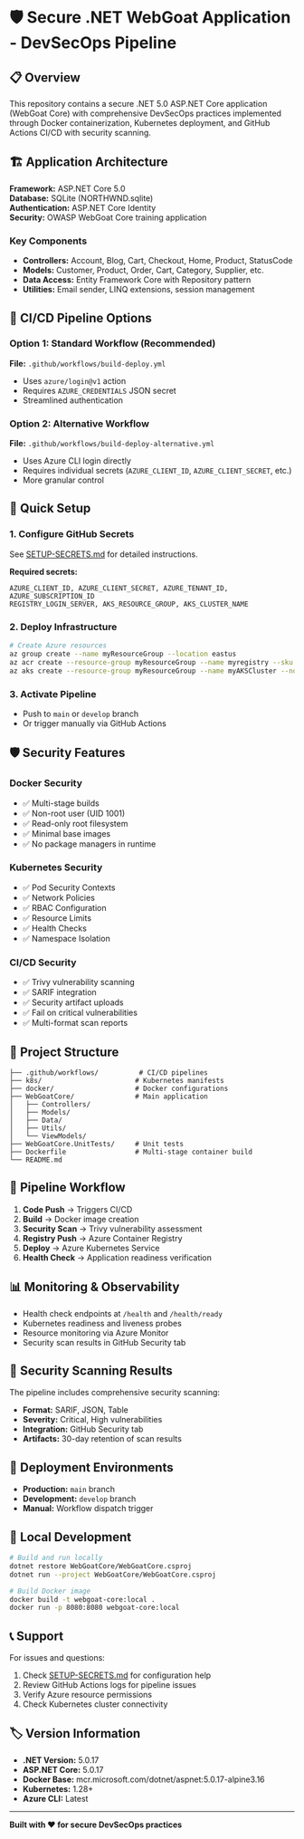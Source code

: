 # 🛡️ Secure .NET WebGoat Application - DevSecOps Pipeline

## 📋 Overview

This repository contains a secure .NET 5.0 ASP.NET Core application (WebGoat Core) with comprehensive DevSecOps practices implemented through Docker containerization, Kubernetes deployment, and GitHub Actions CI/CD with security scanning.

## 🏗️ Application Architecture

**Framework:** ASP.NET Core 5.0  
**Database:** SQLite (NORTHWND.sqlite)  
**Authentication:** ASP.NET Core Identity  
**Security:** OWASP WebGoat Core training application  

### Key Components
- **Controllers:** Account, Blog, Cart, Checkout, Home, Product, StatusCode
- **Models:** Customer, Product, Order, Cart, Category, Supplier, etc.
- **Data Access:** Entity Framework Core with Repository pattern
- **Utilities:** Email sender, LINQ extensions, session management

## 🚀 CI/CD Pipeline Options

### Option 1: Standard Workflow (Recommended)
**File:** `.github/workflows/build-deploy.yml`
- Uses `azure/login@v1` action
- Requires `AZURE_CREDENTIALS` JSON secret
- Streamlined authentication

### Option 2: Alternative Workflow
**File:** `.github/workflows/build-deploy-alternative.yml`
- Uses Azure CLI login directly
- Requires individual secrets (`AZURE_CLIENT_ID`, `AZURE_CLIENT_SECRET`, etc.)
- More granular control

## 🔧 Quick Setup

### 1. Configure GitHub Secrets
See [SETUP-SECRETS.md](./SETUP-SECRETS.md) for detailed instructions.

**Required secrets:**
```
AZURE_CLIENT_ID, AZURE_CLIENT_SECRET, AZURE_TENANT_ID, AZURE_SUBSCRIPTION_ID
REGISTRY_LOGIN_SERVER, AKS_RESOURCE_GROUP, AKS_CLUSTER_NAME
```

### 2. Deploy Infrastructure
```bash
# Create Azure resources
az group create --name myResourceGroup --location eastus
az acr create --resource-group myResourceGroup --name myregistry --sku Standard
az aks create --resource-group myResourceGroup --name myAKSCluster --node-count 3
```

### 3. Activate Pipeline
- Push to `main` or `develop` branch
- Or trigger manually via GitHub Actions

## 🛡️ Security Features

### Docker Security
- ✅ Multi-stage builds
- ✅ Non-root user (UID 1001)
- ✅ Read-only root filesystem
- ✅ Minimal base images
- ✅ No package managers in runtime

### Kubernetes Security
- ✅ Pod Security Contexts
- ✅ Network Policies
- ✅ RBAC Configuration
- ✅ Resource Limits
- ✅ Health Checks
- ✅ Namespace Isolation

### CI/CD Security
- ✅ Trivy vulnerability scanning
- ✅ SARIF integration
- ✅ Security artifact uploads
- ✅ Fail on critical vulnerabilities
- ✅ Multi-format scan reports

## 📁 Project Structure

```
├── .github/workflows/          # CI/CD pipelines
├── k8s/                       # Kubernetes manifests
├── docker/                    # Docker configurations
├── WebGoatCore/               # Main application
│   ├── Controllers/
│   ├── Models/
│   ├── Data/
│   ├── Utils/
│   └── ViewModels/
├── WebGoatCore.UnitTests/     # Unit tests
├── Dockerfile                 # Multi-stage container build
└── README.md
```

## 🔄 Pipeline Workflow

1. **Code Push** → Triggers CI/CD
2. **Build** → Docker image creation
3. **Security Scan** → Trivy vulnerability assessment
4. **Registry Push** → Azure Container Registry
5. **Deploy** → Azure Kubernetes Service
6. **Health Check** → Application readiness verification

## 📊 Monitoring & Observability

- Health check endpoints at `/health` and `/health/ready`
- Kubernetes readiness and liveness probes
- Resource monitoring via Azure Monitor
- Security scan results in GitHub Security tab

## 🚨 Security Scanning Results

The pipeline includes comprehensive security scanning:
- **Format:** SARIF, JSON, Table
- **Severity:** Critical, High vulnerabilities
- **Integration:** GitHub Security tab
- **Artifacts:** 30-day retention of scan results

## 🎯 Deployment Environments

- **Production:** `main` branch
- **Development:** `develop` branch
- **Manual:** Workflow dispatch trigger

## 🔧 Local Development

```bash
# Build and run locally
dotnet restore WebGoatCore/WebGoatCore.csproj
dotnet run --project WebGoatCore/WebGoatCore.csproj

# Build Docker image
docker build -t webgoat-core:local .
docker run -p 8080:8080 webgoat-core:local
```

## 📞 Support

For issues and questions:
1. Check [SETUP-SECRETS.md](./SETUP-SECRETS.md) for configuration help
2. Review GitHub Actions logs for pipeline issues
3. Verify Azure resource permissions
4. Check Kubernetes cluster connectivity

## 🏷️ Version Information

- **.NET Version:** 5.0.17
- **ASP.NET Core:** 5.0.17
- **Docker Base:** mcr.microsoft.com/dotnet/aspnet:5.0.17-alpine3.16
- **Kubernetes:** 1.28+
- **Azure CLI:** Latest

---

**Built with ❤️ for secure DevSecOps practices**
